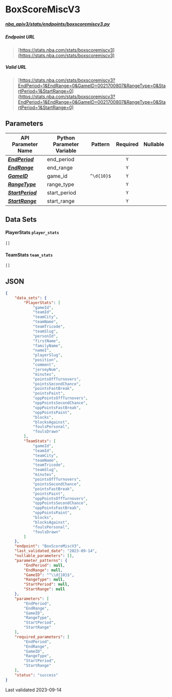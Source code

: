 # BoxScoreMiscV3
##### [nba_apiv3/stats/endpoints/boxscoremiscv3.py](https://github.com/swar/nba_api/blob/master/src/nba_api/stats/endpoints/boxscoremiscv3.py)

##### Endpoint URL
>[https://stats.nba.com/stats/boxscoremiscv3](https://stats.nba.com/stats/boxscoremiscv3)

##### Valid URL
>[https://stats.nba.com/stats/boxscoremiscv3?EndPeriod=1&EndRange=0&GameID=0021700807&RangeType=0&StartPeriod=1&StartRange=0](https://stats.nba.com/stats/boxscoremiscv3?EndPeriod=1&EndRange=0&GameID=0021700807&RangeType=0&StartPeriod=1&StartRange=0)

## Parameters
| API Parameter Name                                                                                                            | Python Parameter Variable |  Pattern   | Required | Nullable |
|-------------------------------------------------------------------------------------------------------------------------------|---------------------------|:----------:|:--------:|:--------:|
| [_**EndPeriod**_](https://github.com/shufinskiy/nba_apiv3/blob/master/docs/nba_api/stats/library/parameters.md#EndPeriod)     | end_period                |            |   `Y`    |          | 
| [_**EndRange**_](https://github.com/shufinskiy/nba_apiv3/blob/master/docs/nba_api/stats/library/parameters.md#EndRange)       | end_range                 |            |   `Y`    |          | 
| [_**GameID**_](https://github.com/shufinskiy/nba_apiv3/blob/master/docs/nba_api/stats/library/parameters.md#GameID)           | game_id                   | `^\d{10}$` |   `Y`    |          | 
| [_**RangeType**_](https://github.com/shufinskiy/nba_apiv3/blob/master/docs/nba_api/stats/library/parameters.md#RangeType)     | range_type                |            |   `Y`    |          | 
| [_**StartPeriod**_](https://github.com/shufinskiy/nba_apiv3/blob/master/docs/nba_api/stats/library/parameters.md#StartPeriod) | start_period              |            |   `Y`    |          | 
| [_**StartRange**_](https://github.com/shufinskiy/nba_apiv3/blob/master/docs/nba_api/stats/library/parameters.md#StartRange)   | start_range               |            |   `Y`    |          | 

## Data Sets
#### PlayerStats `player_stats`
```text
[]
```

#### TeamStats `team_stats`
```text
[]
```


## JSON
```json
{
    "data_sets": {
        "PlayerStats": [
            "gameId", 
            "teamId", 
            "teamCity", 
            "teamName", 
            "teamTricode", 
            "teamSlug", 
            "personId",
            "firstName",
            "familyName",
            "nameI",
            "playerSlug",
            "position",
            "comment",
            "jerseyNum",
            "minutes",
            "pointsOffTurnovers",
            "pointsSecondChance",
            "pointsFastBreak",
            "pointsPaint",
            "oppPointsOffTurnovers",
            "oppPointsSecondChance",
            "oppPointsFastBreak",
            "oppPointsPaint",
            "blocks",
            "blocksAgainst",
            "foulsPersonal",
            "foulsDrawn"
        ],
        "TeamStats": [
            "gameId",
            "teamId",
            "teamCity",
            "teamName",
            "teamTricode",
            "teamSlug",
            "minutes",
            "pointsOffTurnovers",
            "pointsSecondChance",
            "pointsFastBreak",
            "pointsPaint",
            "oppPointsOffTurnovers",
            "oppPointsSecondChance",
            "oppPointsFastBreak",
            "oppPointsPaint",
            "blocks",
            "blocksAgainst",
            "foulsPersonal",
            "foulsDrawn"
        ]
    },
    "endpoint": "BoxScoreMiscV3",
    "last_validated_date": "2023-09-14",
    "nullable_parameters": [],
    "parameter_patterns": {
        "EndPeriod": null,
        "EndRange": null,
        "GameID": "^\\d{10}$",
        "RangeType": null,
        "StartPeriod": null,
        "StartRange": null
    },
    "parameters": [
        "EndPeriod",
        "EndRange",
        "GameID",
        "RangeType",
        "StartPeriod",
        "StartRange"
    ],
    "required_parameters": [
        "EndPeriod",
        "EndRange",
        "GameID",
        "RangeType",
        "StartPeriod",
        "StartRange"
    ],
    "status": "success"
}
```

Last validated 2023-09-14